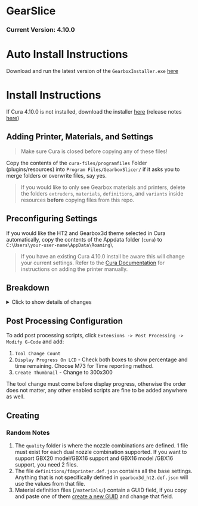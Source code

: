 # GearSlice
### Current Version: 4.10.0

# Auto Install Instructions
Download and run the latest version of the `GearboxInstaller.exe` [here](https://github.com/GEARBOX3D/GearboxSlicer/releases)

# Install Instructions
If Cura 4.10.0 is not installed, download the installer [here](https://github.com/Ultimaker/Cura/releases/download/4.10.0/Ultimaker_Cura-4.10.0-amd64.exe) (release notes [here](https://github.com/Ultimaker/Cura/releases/tag/4.10.0))

## Adding Printer, Materials, and Settings
> Make sure Cura is closed before copying any of these files!

Copy the contents of the `cura-files/programfiles` Folder (plugins/resources) into `Program Files/GearboxSlicer/` if it asks you to merge folders or overwrite files, say yes.
> If you would like to only see Gearbox materials and printers, delete the folders `extruders`, `materials`, `definitions`, and `variants` inside resources **before** copying files from this repo.

## Preconfiguring Settings
If you would like the HT2 and Gearbox3d theme selected in Cura automatically, copy the contents of the Appdata folder (`cura`) to `C:\Users\your-user-name\AppData\Roaming\`
> If you have an existing Cura 4.10.0 install be aware this will change your current settings. Refer to the [Cura Documentation](https://support.ultimaker.com/hc/en-us/articles/360012033899-How-to-add-a-printer-to-Ultimaker-Cura) for instructions on adding the printer manually.

## Breakdown
<details>
<summary>Click to show details of changes</summary>

- plugins
  - This contains a script for the `PostProcessingPlugin.py` that helps calculate a more accurate time estimate for prints on the HT2.
- resources
  - definitions
    - Definition file for the HT2
  - extruders
    - Definition files for the 2 HT2 extruders.
  - images
    - Splash screen and logo images for Cura skin
  - materials
    - Definitions for all the Gearbox materials
  - quality
    - Settings for how the materials print on the HT2, broken down by nozzle
  - setting_visibility
    - These allow different levels of viewable settings in Cura. To see the settings that we recommend changing, use the Gearbox3d level. You may change settings using advanced, however be sure to follow the recommended limits and warnings inside Cura to ensure proper operation of the HT2.
  - themes
    - An optional dark theme for Cura
  - variants
    - Cura supports multiple variants for each extruder, which is differentiated by nozzle size with these definitions. These are required for the different material profiles to work with each different sized nozzle.
</details>

## Post Processing Configuration

To add post processing scripts, click `Extensions -> Post Processing -> Modify G-Code` and add:
 1. `Tool Change Count`
 2. `Display Progress On LCD` - Check both boxes to show percentage and time remaining. Choose M73 for Time reporting method.
 3. `Create Thumbnail` - Change to 300x300


The tool change must come before display progress, otherwise the order does not matter, any other enabled scripts are fine to be added anywhere as well.

## Creating
### Random Notes
1. The `quality` folder is where the nozzle combinations are defined. 1 file must exist for each dual nozzle combination supported. If you want to support GBX20 model/GBX16 support and GBX16 model /GBX16 support, you need 2 files.
2. The file `definitions/fdmprinter.def.json` contains all the base settings. Anything that is not specifically defined in `gearbox3d_ht2.def.json` will use the values from that file.
3. Material definition files (`/materials/`) contain a GUID field, if you copy and paste one of them [create a new GUID](https://www.guidgenerator.com/) and change that field.
